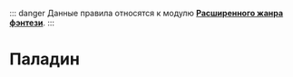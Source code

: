 ::: danger
Данные правила относятся к модулю **[Расширенного жанра фэнтези](/advanced-fantasy/)**.
:::

# Паладин